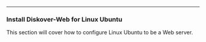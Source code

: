 ___
### Install Diskover-Web for Linux Ubuntu

This section will cover how to configure Linux Ubuntu to be a Web server.
